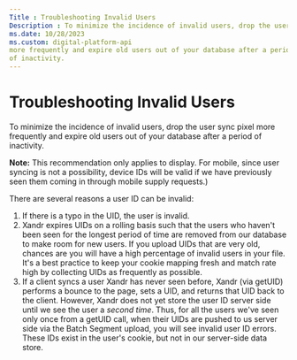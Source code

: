 ```yaml
---
Title : Troubleshooting Invalid Users
Description : To minimize the incidence of invalid users, drop the user sync pixel
ms.date: 10/28/2023
ms.custom: digital-platform-api
more frequently and expire old users out of your database after a period
of inactivity.
---
```



# Troubleshooting Invalid Users





To minimize the incidence of invalid users, drop the user sync pixel
more frequently and expire old users out of your database after a period
of inactivity.



<b>Note:</b> This recommendation only applies
to display. For mobile, since user syncing is not a possibility, device
IDs will be valid if we have previously seen them coming in through
mobile supply requests.)





There are several reasons a user ID can be invalid:

1.  If there is a typo in the UID, the user is invalid.
2.  Xandr expires UIDs on a rolling basis such that the users who
    haven't been seen for the longest period of time are removed from
    our database to make room for new users. If you upload UIDs that are
    very old, chances are you will have a high percentage of invalid
    users in your file. It's a best practice to keep your cookie mapping
    fresh and match rate high by collecting UIDs as frequently as
    possible.
3.  If a client syncs a user Xandr has never seen before, Xandr (via
    getUID) performs a bounce to the page, sets a UID, and returns that
    UID back to the client. However, Xandr does not yet store the user
    ID server side until we see the user a *second time*. Thus, for all
    the users we've seen only once from a getUID call, when their UIDs
    are pushed to us server side via the Batch Segment upload, you will
    see invalid user ID errors. These IDs exist in the user's cookie,
    but not in our server-side data store.




